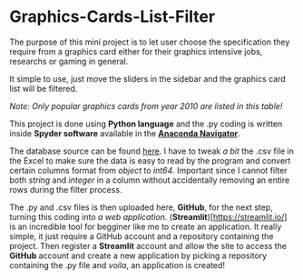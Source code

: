 # Graphics-Cards-List-Filter

The purpose of this mini project is to let user choose the specification they
require from a graphics card either for their graphics intensive jobs, researchs
or gaming in general.

It simple to use, just move the sliders in the sidebar and the graphics card list
will be filtered.

*Note: Only popular graphics cards from year 2010 are listed in this table!*

This project is done using **Python language** and the .py coding is written inside
**Spyder software** available in the [**Anaconda Navigator**](https://www.anaconda.com/).

The database source can be found [here](https://www.techpowerup.com/gpu-specs/). I have to tweak *a bit*
the .csv file in the Excel to make sure the data is easy to read by the program and convert certain columns format
from *object* to *int64*. Important since I cannot filter both *string* and *integer* in a column without accidentally 
removing an entire rows during the filter process.

The .py and .csv files is then uploaded here, **GitHub**, for the next step, turning this coding into *a web application*. 
(**Streamlit**)[https://streamlit.io/] is an incredible tool for begginer like me to create an application. It
really simple, it just require a GitHub account and a repository containing the project. Then register a **Streamlit** account
and allow the site to access the **GitHub** account and create a new application by picking a repository containing the .py file and
*voila*, an application is created!

